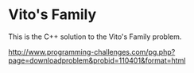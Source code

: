 # Vito's Family

This is the C++ solution to the Vito's Family problem.

http://www.programming-challenges.com/pg.php?page=downloadproblem&probid=110401&format=html
